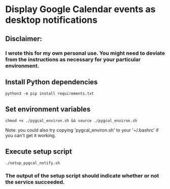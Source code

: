 # Display Google Calendar events as desktop notifications

## Disclaimer:
### I wrote this for my own personal use. You might need to deviate from the instructions as necessary for your particular environment.

## Install Python dependencies
`python3 -m pip install requirements.txt`

## Set environment variables
`chmod +x ./pygcal_environ.sh && source ./pygcal_environ.sh`

Note: you could also try copying 'pygcal_environ.sh' to your '~/.bashrc' if you can't get it working.

## Execute setup script
`./setup_pygcal_notify.sh`

### The output of the setup script should indicate whether or not the service succeeded.
